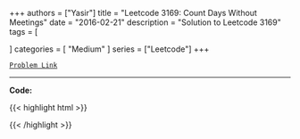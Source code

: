 
+++
authors = ["Yasir"]
title = "Leetcode 3169: Count Days Without Meetings"
date = "2016-02-21"
description = "Solution to Leetcode 3169"
tags = [
    
]
categories = [
    "Medium"
]
series = ["Leetcode"]
+++



[`Problem Link`](https://leetcode.com/problems/count-days-without-meetings/description/)

---

**Code:**

{{< highlight html >}}

{{< /highlight >}}

